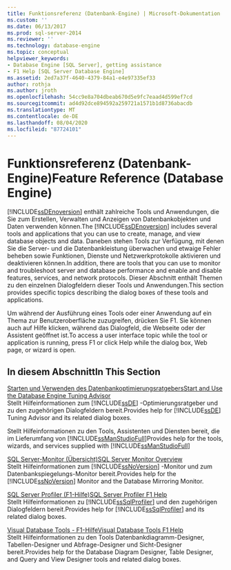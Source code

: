 ```yaml
---
title: Funktionsreferenz (Datenbank-Engine) | Microsoft-Dokumentation
ms.custom: ''
ms.date: 06/13/2017
ms.prod: sql-server-2014
ms.reviewer: ''
ms.technology: database-engine
ms.topic: conceptual
helpviewer_keywords:
- Database Engine [SQL Server], getting assistance
- F1 Help [SQL Server Database Engine]
ms.assetid: 2ed7a37f-4640-4379-84a1-e4e97335ef33
author: rothja
ms.author: jroth
ms.openlocfilehash: 54cc9e8a704dbeab670d5e9fc7eaad4d599ef7cd
ms.sourcegitcommit: ad4d92dce894592a259721a1571b1d8736abacdb
ms.translationtype: MT
ms.contentlocale: de-DE
ms.lasthandoff: 08/04/2020
ms.locfileid: "87724101"
---
```

# <a name="feature-reference-database-engine"></a><span data-ttu-id="d5c15-102">Funktionsreferenz (Datenbank-Engine)</span><span class="sxs-lookup"><span data-stu-id="d5c15-102">Feature Reference (Database Engine)</span></span>
  <span data-ttu-id="d5c15-103">[!INCLUDE[ssDEnoversion](../includes/ssdenoversion-md.md)] enthält zahlreiche Tools und Anwendungen, die Sie zum Erstellen, Verwalten und Anzeigen von Datenbankobjekten und Daten verwenden können.</span><span class="sxs-lookup"><span data-stu-id="d5c15-103">The [!INCLUDE[ssDEnoversion](../includes/ssdenoversion-md.md)] includes several tools and applications that you can use to create, manage, and view database objects and data.</span></span> <span data-ttu-id="d5c15-104">Daneben stehen Tools zur Verfügung, mit denen Sie die Server- und die Datenbankleistung überwachen und etwaige Fehler beheben sowie Funktionen, Dienste und Netzwerkprotokolle aktivieren und deaktivieren können.</span><span class="sxs-lookup"><span data-stu-id="d5c15-104">In addition, there are tools that you can use to monitor and troubleshoot server and database performance and enable and disable features, services, and network protocols.</span></span> <span data-ttu-id="d5c15-105">Dieser Abschnitt enthält Themen zu den einzelnen Dialogfeldern dieser Tools und Anwendungen.</span><span class="sxs-lookup"><span data-stu-id="d5c15-105">This section provides specific topics describing the dialog boxes of these tools and applications.</span></span>  
  
 <span data-ttu-id="d5c15-106">Um während der Ausführung eines Tools oder einer Anwendung auf ein Thema zur Benutzeroberfläche zuzugreifen, drücken Sie F1. Sie können auch auf <localizedText>Hilfe</localizedText> klicken, während das Dialogfeld, die Webseite oder der Assistent geöffnet ist.</span><span class="sxs-lookup"><span data-stu-id="d5c15-106">To access a user interface topic while the tool or application is running, press F1 or click Help while the dialog box, Web page, or wizard is open.</span></span>  
  
## <a name="in-this-section"></a><span data-ttu-id="d5c15-107">In diesem Abschnitt</span><span class="sxs-lookup"><span data-stu-id="d5c15-107">In This Section</span></span>  
 [<span data-ttu-id="d5c15-108">Starten und Verwenden des Datenbankoptimierungsratgebers</span><span class="sxs-lookup"><span data-stu-id="d5c15-108">Start and Use the Database Engine Tuning Advisor</span></span>](../relational-databases/performance/database-engine-tuning-advisor.md)  
 <span data-ttu-id="d5c15-109">Stellt Hilfeinformationen zum [!INCLUDE[ssDE](../includes/ssde-md.md)] -Optimierungsratgeber und zu den zugehörigen Dialogfeldern bereit.</span><span class="sxs-lookup"><span data-stu-id="d5c15-109">Provides help for [!INCLUDE[ssDE](../includes/ssde-md.md)] Tuning Advisor and its related dialog boxes.</span></span>  
  
 <span data-ttu-id="d5c15-110">Stellt Hilfeinformationen zu den Tools, Assistenten und Diensten bereit, die im Lieferumfang von [!INCLUDE[ssManStudioFull](../includes/ssmanstudiofull-md.md)]</span><span class="sxs-lookup"><span data-stu-id="d5c15-110">Provides help for the tools, wizards, and services supplied with [!INCLUDE[ssManStudioFull](../includes/ssmanstudiofull-md.md)]</span></span>  
  
 [<span data-ttu-id="d5c15-111">SQL Server-Monitor (Übersicht)</span><span class="sxs-lookup"><span data-stu-id="d5c15-111">SQL Server Monitor Overview</span></span>](configure-windows/sql-server-monitor-overview.md)  
 <span data-ttu-id="d5c15-112">Stellt Hilfeinformationen zum [!INCLUDE[ssNoVersion](../includes/ssnoversion-md.md)] -Monitor und zum Datenbankspiegelungs-Monitor bereit.</span><span class="sxs-lookup"><span data-stu-id="d5c15-112">Provides help for the [!INCLUDE[ssNoVersion](../includes/ssnoversion-md.md)] Monitor and the Database Mirroring Monitor.</span></span>  
  
 [<span data-ttu-id="d5c15-113">SQL Server Profiler (F1-Hilfe)</span><span class="sxs-lookup"><span data-stu-id="d5c15-113">SQL Server Profiler F1 Help</span></span>](../tools/sql-server-profiler/sql-server-profiler-f1-help.md)  
 <span data-ttu-id="d5c15-114">Stellt Hilfeinformationen zu [!INCLUDE[ssSqlProfiler](../includes/sssqlprofiler-md.md)] und den zugehörigen Dialogfeldern bereit.</span><span class="sxs-lookup"><span data-stu-id="d5c15-114">Provides help for [!INCLUDE[ssSqlProfiler](../includes/sssqlprofiler-md.md)] and its related dialog boxes.</span></span>  
  
 [<span data-ttu-id="d5c15-115">Visual Database Tools - F1-Hilfe</span><span class="sxs-lookup"><span data-stu-id="d5c15-115">Visual Database Tools F1 Help</span></span>](../ssms/visual-db-tools/visual-database-tools-f1-help.md)  
 <span data-ttu-id="d5c15-116">Stellt Hilfeinformationen zu den Tools Datenbankdiagramm-Designer, Tabellen-Designer und Abfrage-Designer und Sicht-Designer bereit.</span><span class="sxs-lookup"><span data-stu-id="d5c15-116">Provides help for the Database Diagram Designer, Table Designer, and Query and View Designer tools and related dialog boxes.</span></span>  
  
  
